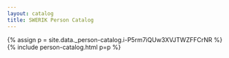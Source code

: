 ```yaml
---
layout: catalog
title: SWERIK Person Catalog
---
```

{% assign p = site.data._person-catalog.i-P5rm7iQUw3XVJTWZFFCrNR %}
{% include person-catalog.html p=p %}


